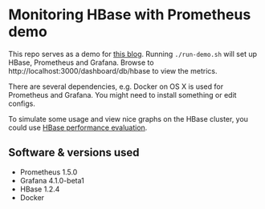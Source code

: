 # Monitoring HBase with Prometheus demo

This repo serves as a demo for [this blog](https://blog.godatadriven.com/hbase-prometheus-monitoring). Running `./run-demo.sh` will set up HBase, Prometheus and Grafana. Browse to http://localhost:3000/dashboard/db/hbase to view the metrics.

There are several dependencies, e.g. Docker on OS X is used for Prometheus and Grafana. You might need to install something or edit configs.

To simulate some usage and view nice graphs on the HBase cluster, you could use [HBase performance evaluation](http://hbase.apache.org/book.html#__code_hbase_pe_code).

## Software & versions used
* Prometheus 1.5.0
* Grafana 4.1.0-beta1
* HBase 1.2.4
* Docker
